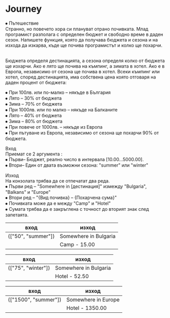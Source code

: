 # Journey

⦁	Пътешествие
<br>Странно, но повечето хора си плануват отрано почивката. Млад програмист разполага с определен бюджет и свободно време в даден сезон. Напишете функция, която да получава бюджета и сезона и на изхода да изкарва, къде ще почива програмистът и колко ще похарчи.

<br>Бюджета определя дестинацията, а сезона определя колко от бюджета ще изхарчи. Ако е лято ще почива на къмпинг, а зимата в хотел. Ако е в Европа, независимо от сезона ще почива в хотел. Всеки къмпинг или хотел, според дестинацията, има собствена цена която отговаря на даден процент от бюджета: 
<br>

⦁	При 100лв. или по-малко – някъде в България
<br>⦁	Лято – 30% от бюджета
<br>⦁	Зима – 70% от бюджета
<br>⦁	При 1000лв. или по малко – някъде на Балканите
<br>⦁	Лято – 40% от бюджета
<br>⦁	Зима – 80% от бюджета
<br>⦁	При повече от 1000лв. – някъде из Европа
<br>⦁	При пътуване из Европа, независимо от сезона ще похарчи 90% от бюджета.
<br>

Вход
<br>Приемат се 2 аргумента :
<br>⦁	Първи– Бюджет, реално число в интервала [10.00...5000.00].
<br>⦁	Втори–  Един от двата възможни сезона: "summer" или "winter"
<br>

Изход
<br>На конзолата трябва да се отпечатат два реда.
<br>⦁	Първи ред – "Somewhere in [дестинация]" измежду "Bulgaria", "Balkans" и "Europe"
<br>⦁	Втори ред – "{Вид почивка} – {Похарчена сума}"
<br>⦁	Почивката може да е между "Camp" и "Hotel"
<br>⦁	Сумата трябва да е закръглена с точност до вторият знак след запетаята.

| вход | изход |
| ------------- | ------------- |
| (["50", "summer"])  | Somewhere in Bulgaria  |
| | Camp - 15.00 |

| вход | изход |
| ------------- | ------------- |
| (["75", "winter"])  | Somewhere in Bulgaria  |
| | Hotel - 52.50 |


| вход | изход |
| ------------- | ------------- |
| (["1500", "summer"]) | Somewhere in Europe  |
| | Hotel - 1350.00 |




	


